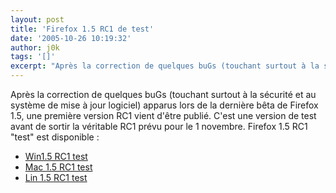 ```yaml
---
layout: post
title: 'Firefox 1.5 RC1 de test'
date: '2005-10-26 10:19:32'
author: j0k
tags: '[]'
excerpt: "Après la correction de quelques buGs (touchant surtout à la sécurité et au système de mise à jour logiciel) apparus lors de la dernière bêta de Firefox 1.5, une première version RC1 vient d'être publié. C'est une version de test avant de sortir la véritable RC1 prévu pour le 1 novembre."
---
```


Après la correction de quelques buGs (touchant surtout à la sécurité et au système de mise à jour logiciel) apparus lors de la dernière bêta de Firefox 1.5, une première version RC1 vient d'être publié. C'est une version de test avant de sortir la véritable RC1 prévu pour le 1 novembre.
Firefox 1.5 RC1 "test" est disponible :
* [Win1.5 RC1 test](http://ftp.mozilla.org/pub/mozilla.org/firefox/nightly/2005-10-25-19-mozilla1.8/firefox-1.5.en-US.win32.installer.exe)
* [Mac 1.5 RC1 test](http://ftp.mozilla.org/pub/mozilla.org/firefox/nightly/2005-10-25-19-mozilla1.8/firefox-1.5.en-US.mac.dmg)
* [Lin 1.5 RC1 test](http://ftp.mozilla.org/pub/mozilla.org/firefox/nightly/2005-10-25-19-mozilla1.8/firefox-1.5.en-US.linux-i686.tar.gz)
